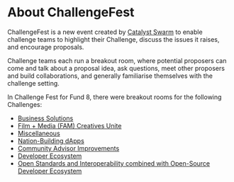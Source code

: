 # About ChallengeFest

ChallengeFest is a new event created by [Catalyst Swarm](https://catalystswarm.com) to enable challenge teams to highlight their Challenge, discuss the issues it raises, and encourage proposals.

Challenge teams each run a breakout room, where potential proposers can come and talk about a proposal idea, ask questions, meet other proposers and build collaborations, and generally familiarise themselves with the challenge setting.

In Challenge Fest for Fund 8, there were breakout rooms for the following Challenges:

* [Business Solutions](https://quality-assurance-dao.gitbook.io/qadao-transcription-service/challenge-fest-fund-8-5th-march-2022/rooms/business-solutions-room)
* [Film + Media (FAM) Creatives Unite](https://quality-assurance-dao.gitbook.io/qadao-transcription-service/challenge-fest-fund-8-5th-march-2022/rooms/fam-film-+-media-room)
* [Miscellaneous](https://quality-assurance-dao.gitbook.io/qadao-transcription-service/challenge-fest-fund-8-5th-march-2022/rooms/miscellaneous-room)
* [Nation-Building dApps](https://quality-assurance-dao.gitbook.io/qadao-transcription-service/challenge-fest-fund-8-5th-march-2022/rooms/nation-building-dapps-room)
* [Community Advisor Improvements](https://quality-assurance-dao.gitbook.io/qadao-transcription-service/challenge-fest-fund-8-5th-march-2022/rooms/community-advisor-improvements-room)
* [Developer Ecosystem](https://quality-assurance-dao.gitbook.io/qadao-transcription-service/challenge-fest-fund-8-5th-march-2022/rooms/developer-ecosystem-room)&#x20;
* [Open Standards and Interoperability combined with Open-Source Developer Ecosystem](https://quality-assurance-dao.gitbook.io/qadao-transcription-service/challenge-fest-fund-8-5th-march-2022/rooms/open-source-dev-ecosystem-and-open-standards-and-interoperability-room-combined)

